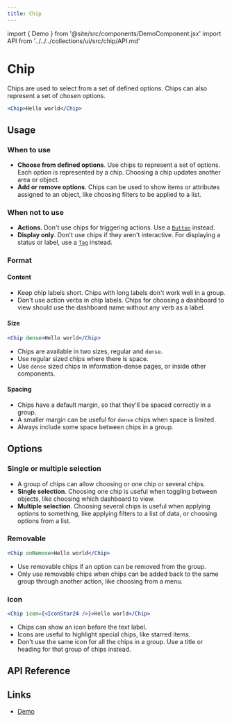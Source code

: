 ```yaml
---
title: Chip
---
```


import { Demo } from '@site/src/components/DemoComponent.jsx'
import API from '../../../collections/ui/src/chip/API.md'

# Chip

Chips are used to select from a set of defined options. Chips can also represent a set of chosen options.

<Demo
    path="chip--default"
    args="children:Hello World"
    height="120px"
/>

```jsx
<Chip>Hello world</Chip>
```

## Usage

### When to use

-   **Choose from defined options**. Use chips to represent a set of options. Each option is represented by a chip. Choosing a chip updates another area or object.
-   **Add or remove options**. Chips can be used to show items or attributes assigned to an object, like choosing filters to be applied to a list.

### When not to use

-   **Actions**. Don't use chips for triggering actions. Use a [`Button`](button.md) instead.
-   **Display only**. Don't use chips if they aren't interactive. For displaying a status or label, use a [`Tag`](tag.md) instead.

### Format

#### Content

-   Keep chip labels short. Chips with long labels don't work well in a group.
-   Don't use action verbs in chip labels. Chips for choosing a dashboard to view should use the dashboard name without any verb as a label.

#### Size

<Demo
    path="chip--dense"
    args="children:Hello World"
    height="120px"
/>

```jsx
<Chip dense>Hello world</Chip>
```

-   Chips are available in two sizes, regular and `dense`.
-   Use regular sized chips where there is space.
-   Use `dense` sized chips in information-dense pages, or inside other components.

#### Spacing

-   Chips have a default margin, so that they'll be spaced correctly in a group.
-   A smaller margin can be useful for `dense` chips when space is limited.
-   Always include some space between chips in a group.

## Options

### Single or multiple selection

-   A group of chips can allow choosing or one chip or several chips.
-   **Single selection**. Choosing one chip is useful when toggling between objects, like choosing which dashboard to view.
-   **Multiple selection**. Choosing several chips is useful when applying options to something, like applying filters to a list of data, or choosing options from a list.

### Removable

<Demo
    path="chip--removable"
    args="children:Hello World"
    height="120px"
/>

```jsx
<Chip onRemove>Hello world</Chip>
```

-   Use removable chips if an option can be removed from the group.
-   Only use removable chips when chips can be added back to the same group through another action, like choosing from a menu.

### Icon

<Demo
    path="chip--icon"
    args="children:Hello World"
    height="120px"
/>

```jsx
<Chip icon={<IconStar24 />}>Hello world</Chip>
```

-   Chips can show an icon before the text label.
-   Icons are useful to highlight special chips, like starred items.
-   Don't use the same icon for all the chips in a group. Use a title or heading for that group of chips instead.

## API Reference

<API />

## Links

-   <a href="/demo/?path=/story/chip--default" target="_blank">Demo</a>
